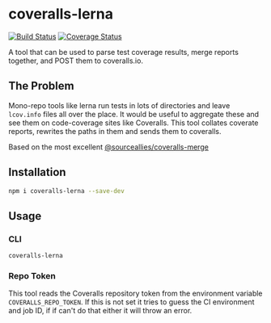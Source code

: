 # coveralls-lerna

[![Build Status](https://travis-ci.org/achingbrain/coveralls-lerna.svg?branch=master)](https://travis-ci.org/achingbrain/coveralls-lerna) [![Coverage Status](https://coveralls.io/repos/github/achingbrain/coveralls-lerna/badge.svg?branch=master)](https://coveralls.io/github/achingbrain/coveralls-lerna?branch=master)

A tool that can be used to parse test coverage results, merge reports together, and POST them to coveralls.io.

## The Problem

Mono-repo tools like lerna run tests in lots of directories and leave `lcov.info` files all over the place.  It would be useful to aggregate these and see them on code-coverage sites like Coveralls.  This tool collates coverate reports, rewrites the paths in them and sends them to coveralls.

Based on the most excellent [@sourceallies/coveralls-merge](https://github.com/sourceallies/coveralls-merge)

## Installation

``` bash
npm i coveralls-lerna --save-dev
```

## Usage

### CLI

```console
coveralls-lerna
```

### Repo Token

This tool reads the Coveralls repository token from the environment variable `COVERALLS_REPO_TOKEN`.  If this is not set it tries to guess the CI environment and job ID, if if can't do that either it will throw an error.
